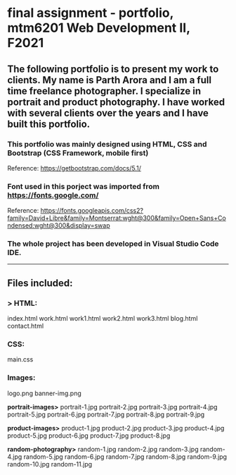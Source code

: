 # final assignment - portfolio, mtm6201 Web Development II, F2021

The following portfolio is to present my work to clients. My name is Parth Arora and I am a full time freelance photographer. I specialize in portrait and product photography. I have worked with several clients over the years and I have built this portfolio.
---
### This portfolio was mainly designed using HTML, CSS and Bootstrap (CSS Framework, mobile first)
Reference: https://getbootstrap.com/docs/5.1/

### Font used in this porject was imported from https://fonts.google.com/
Reference: https://fonts.googleapis.com/css2?family=David+Libre&family=Montserrat:wght@300&family=Open+Sans+Condensed:wght@300&display=swap 

### The whole project has been developed in Visual Studio Code IDE.
---
## Files included:

### > HTML: 
index.html
work.html
work1.html
work2.html
work3.html
blog.html
contact.html

### CSS:
main.css

### Images:
logo.png
banner-img.png

**portrait-images>**
portrait-1.jpg
portrait-2.jpg
portrait-3.jpg
portrait-4.jpg
portrait-5.jpg
portrait-6.jpg
portrait-7.jpg
portrait-8.jpg
portrait-9.jpg

**product-images>**
product-1.jpg
product-2.jpg
product-3.jpg
product-4.jpg
product-5.jpg
product-6.jpg
product-7.jpg
product-8.jpg

**random-photography>**
random-1.jpg
random-2.jpg
random-3.jpg
random-4.jpg
random-5.jpg
random-6.jpg
random-7.jpg
random-8.jpg
random-9.jpg
random-10.jpg
random-11.jpg